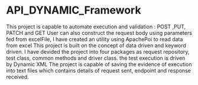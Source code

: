 # API_DYNAMIC_Framework
This project is capable to automate execution and validation : POST ,PUT, PATCH and GET
User can also construct the request body using parameters fed from excelFile, I have created an utility using ApachePoi to read data from excel
This project is built on the concept of data driven and keyword driven.
      I have devided the project into four packages as request repository, test class, common methods and driver class.
the test execution is driven by Dynamic XML
The project is capable of saving the evidence of execution into text files which contains details of request sent, endpoint and response received.
